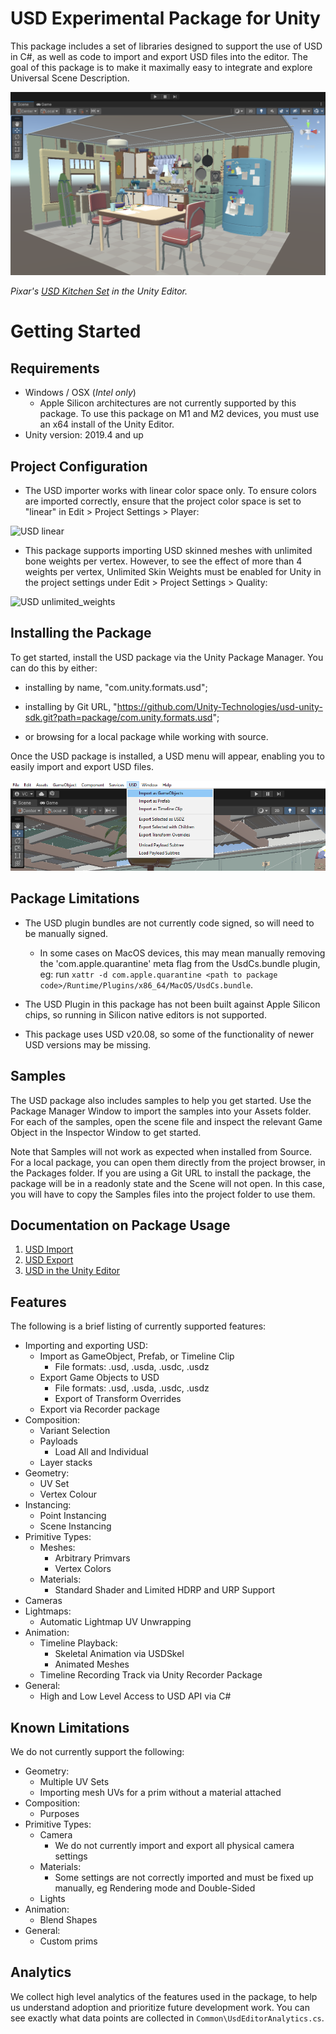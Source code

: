 # USD Experimental Package for Unity

This package includes a set of libraries designed to support the use of USD in C#, as well as code to import and export USD files into the editor. The goal of this package is to make it maximally easy to integrate and explore Universal Scene Description.

![Pixar's USD kitchen Set in the Unity Editor](Images/USD_header.png)

*Pixar's [USD Kitchen Set](https://openusd.org/release/dl_kitchen_set.html) in the Unity Editor.*

# Getting Started

## Requirements

* Windows / OSX (*Intel only*)
    * Apple Silicon architectures are not currently supported by this package. To use this package on M1 and M2 devices, you must use an x64 install of the Unity Editor.
* Unity version: 2019.4 and up

## Project Configuration

* The USD importer works with linear color space only. To ensure colors are imported correctly, ensure that the project color space is set to "linear" in Edit > Project Settings > Player:

![USD linear](Images/USD_linear.png)

* This package supports importing USD skinned meshes with unlimited bone weights per vertex. However, to see the effect of more than 4 weights per vertex, Unlimited Skin Weights must be enabled for Unity in the project settings under Edit > Project Settings > Quality:

![USD unlimited_weights](Images/USD_unlimited_weights.png)

## Installing the Package

To get started, install the USD package via the Unity Package Manager. You can do this by either:

* installing by name, "com.unity.formats.usd";

* installing by Git URL, "https://github.com/Unity-Technologies/usd-unity-sdk.git?path=package/com.unity.formats.usd";

* or browsing for a local package while working with source.

Once the USD package is installed, a USD menu will appear, enabling you to easily import and export USD files.

![USD menu](Images/USD_menu.png)

## Package Limitations

* The USD plugin bundles are not currently code signed, so will need to be manually signed. 
    * In some cases on MacOS devices, this may mean manually removing the 'com.apple.quarantine' meta flag from the UsdCs.bundle plugin, eg: run `xattr -d com.apple.quarantine <path to package code>/Runtime/Plugins/x86_64/MacOS/UsdCs.bundle`.

* The USD Plugin in this package has not been built against Apple Silicon chips, so running in Silicon native editors is not supported.

* This package uses USD v20.08, so some of the functionality of newer USD versions may be missing.

## Samples

The USD package also includes samples to help you get started. Use the Package Manager Window to import the samples into your Assets folder. For each of the samples, open the scene file and inspect the relevant Game Object in the Inspector Window to get started.

Note that Samples will not work as expected when installed from Source. For a local package, you can open them directly from the project browser, in the Packages folder. If you are using a Git URL to install the package, the package will be in a readonly state and the Scene will not open. In this case, you will have to copy the Samples files into the project folder to use them.

## Documentation on Package Usage

1. [USD Import](USD%20Import.md)
2. [USD Export](USD%20Export.md)
3. [USD in the Unity Editor](USD-in-the-Editor.md)

## Features

The following is a brief listing of currently supported features:

* Importing and exporting USD:
    * Import as GameObject, Prefab, or Timeline Clip
        * File formats: .usd, .usda, .usdc, .usdz
    * Export Game Objects to USD
        * File formats: .usd, .usda, .usdc, .usdz
        * Export of Transform Overrides
    * Export via Recorder package
* Composition:
    * Variant Selection
    * Payloads
        * Load All and Individual
    * Layer stacks
* Geometry:
    * UV Set
    * Vertex Colour
* Instancing:
    * Point Instancing
    * Scene Instancing
* Primitive Types:
    * Meshes:
        * Arbitrary Primvars
        * Vertex Colors
    * Materials:
        * Standard Shader and Limited HDRP and URP Support
* Cameras
* Lightmaps:
    * Automatic Lightmap UV Unwrapping
* Animation:
    * Timeline Playback:
        * Skeletal Animation via USDSkel
        * Animated Meshes
    * Timeline Recording Track via Unity Recorder Package
* General:
    * High and Low Level Access to USD API via C#

## Known Limitations

We do not currently support the following:

* Geometry:
    * Multiple UV Sets
    * Importing mesh UVs for a prim without a material attached
* Composition:
    * Purposes
* Primitive Types:
    * Camera
        * We do not currently import and export all physical camera settings
    * Materials:
        * Some settings are not correctly imported and must be fixed up manually, eg Rendering mode and Double-Sided
    * Lights
* Animation:
    * Blend Shapes
* General:
    * Custom prims


## Analytics

We collect high level analytics of the features used in the package, to help us understand adoption and prioritize future development work. You can see exactly what data points are collected in `Common\UsdEditorAnalytics.cs`.
